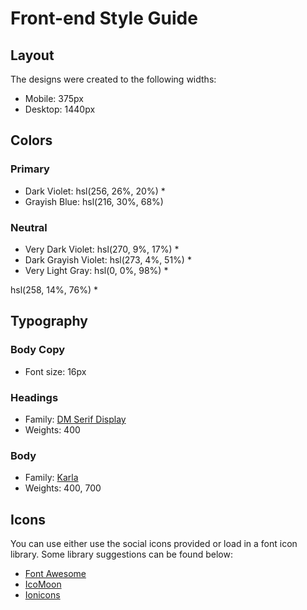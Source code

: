 # Front-end Style Guide

## Layout

The designs were created to the following widths:

- Mobile: 375px
- Desktop: 1440px

## Colors

### Primary

- Dark Violet: hsl(256, 26%, 20%) *
- Grayish Blue: hsl(216, 30%, 68%)

### Neutral

- Very Dark Violet: hsl(270, 9%, 17%) *
- Dark Grayish Violet: hsl(273, 4%, 51%) *
- Very Light Gray: hsl(0, 0%, 98%) *

hsl(258, 14%, 76%) *

## Typography

### Body Copy

- Font size: 16px

### Headings

- Family: [DM Serif Display](https://fonts.google.com/specimen/DM+Serif+Display)
- Weights: 400

### Body

- Family: [Karla](https://fonts.google.com/specimen/Karla)
- Weights: 400, 700

## Icons

You can use either use the social icons provided or load in a font icon library. Some library suggestions can be found below:

- [Font Awesome](https://fontawesome.com)
- [IcoMoon](https://icomoon.io)
- [Ionicons](https://ionicons.com)